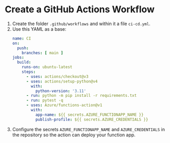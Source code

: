 # Create a GitHub Actions Workflow

1. Create the folder `.github/workflows` and within it a file `ci-cd.yml`.
2. Use this YAML as a base:
   ```yaml
   name: CI
   on:
     push:
       branches: [ main ]
   jobs:
     build:
       runs-on: ubuntu-latest
       steps:
         - uses: actions/checkout@v3
         - uses: actions/setup-python@v4
           with:
             python-version: '3.11'
         - run: python -m pip install -r requirements.txt
         - run: pytest -q
         - uses: Azure/functions-action@v1
           with:
             app-name: ${{ secrets.AZURE_FUNCTIONAPP_NAME }}
             publish-profile: ${{ secrets.AZURE_CREDENTIALS }}
   ```
3. Configure the secrets `AZURE_FUNCTIONAPP_NAME` and `AZURE_CREDENTIALS` in the
   repository so the action can deploy your function app.
